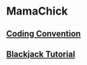 # MamaChick

## [Coding Convention](https://docs.google.com/document/d/1V89goqknANXbli_dOkpVpEpS9Pj2w5bU2XIaYGimVt4/edit#heading=h.f5fggn17tutj)

## [Blackjack Tutorial](https://www.blackjackapprenticeship.com/how-to-play-blackjack/)
